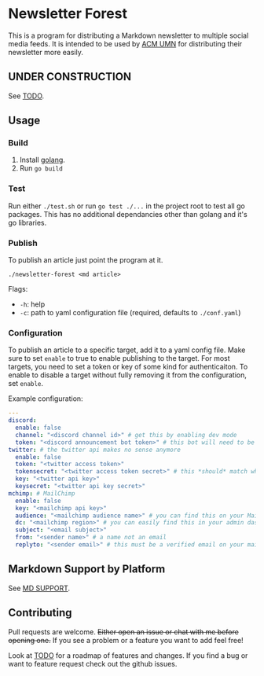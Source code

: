 # Newsletter Forest

This is a program for distributing a Markdown newsletter to multiple social media feeds.
It is intended to be used by [ACM UMN](https://acm.umn.edu/) for distributing their newsletter more easily.

## UNDER CONSTRUCTION

See [TODO](TODO.md).

## Usage

### Build

1. Install [golang](https://go.dev/).
2. Run `go build`

### Test

Run either `./test.sh` or run `go test ./...` in the project root to test all go packages.
This has no additional dependancies other than golang and it's go libraries.

### Publish

To publish an article just point the program at it.

`./newsletter-forest <md article>`

Flags:
- `-h`: help
- `-c`: path to yaml configuration file (required, defaults to `./conf.yaml`)

### Configuration

To publish an article to a specific target, add it to a yaml config file.
Make sure to set `enable` to true to enable publishing to the target.
For most targets, you need to set a token or key of some kind for authenticaiton.
To enable to disable a target without fully removing it from the configuration, set `enable`.

Example configuration:
```yaml
---
discord:
  enable: false
  channel: "<discord channel id>" # get this by enabling dev mode
  token: "<discord announcement bot token>" # this bot will need to be in the server
twitter: # the twitter api makes no sense anymore
  enable: false
  token: "<twitter access token>"
  tokensecret: "<twitter access token secret>" # this *should* match what it's called in the dev console
  key: "<twitter api key>"
  keysecret: "<twitter api key secret>"
mchimp: # MailChimp
  enable: false
  key: "<mailchimp api key>"
  audience: "<mailchimp audience name>" # you can find this on your MailChimp dashboard
  dc: "<mailchimp region>" # you can easily find this in your admin dashboard url: https://<region>.admin.mailchimp.com/
  subject: "<email subject>"
  from: "<sender name>" # a name not an email
  replyto: "<sender email>" # this must be a verified email on your mailchimp
```

## Markdown Support by Platform

See [MD SUPPORT](MD_SUPPORT.md).

## Contributing

Pull requests are welcome.
~~Either open an issue or chat with me before opening one.~~
If you see a problem or a feature you want to add feel free!

Look at [TODO](TODO.md) for a roadmap of features and changes.
If you find a bug or want to feature request check out the github issues.
